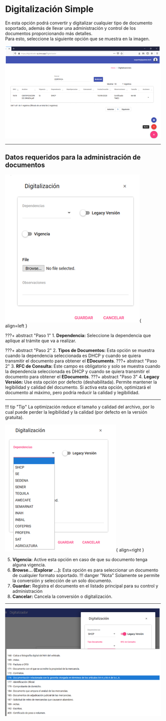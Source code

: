 # Digitalización Simple

En esta opción podrá convertir y digitalizar cualquier tipo de documento soportado, además de llevar una administración y control de los documentos proporcionando más detalles.  
Para esto, seleccione la siguiente opción que se muestra en la imagen.

![Digitalización Simple](../assets/digitalizacion_simple.png)

---

## Datos requeridos para la administración de documentos

![Datos Requeridos](../assets/digitalizacion_simple1.png){ align=left }

???+ abstract "Paso 1"
    1. **Dependencia:** Seleccione la dependencia que aplique al trámite que va a realizar.

???+ abstract "Paso 2"
    2. **Tipos de Documentos:** Esta opción se muestra cuando la dependencia seleccionada es DHCP y cuando se quiera transmitir el documento para obtener el **EDocuments**.
???+ abstract "Paso 2"
    3. **RFC de Consulta:** Este campo es obligatorio y solo se muestra cuando la dependencia seleccionada es DHCP y cuando se quiera transmitir el documento para obtener el **EDocuments**.
???+ abstract "Paso 3"
    4. **Legacy Versión:** Use esta opción por defecto (deshabilitada). Permite mantener la legibilidad y calidad del documento. Si activa esta opción, optimizará el documento al máximo, pero podría reducir la calidad y legibilidad.

---

!!! tip "Tip"
    La optimización reduce el tamaño y calidad del archivo, por lo cual puede perder la legibilidad y la calidad (por defecto en la versión gratuita).

![Datos Requeridos](../assets/digitalizacion_simple2.png){ align=right }


5. **Vigencia:** Active esta opción en caso de que su documento 
tenga alguna vigencia. 
6. **Browse… (Explorar …):** Esta opción es para seleccionar un 
documento de cualquier formato soportado. 
!!! danger "Nota"
    Solamente se permite la conversión y selección de un solo documento. 
7. **Guardar:** Registra el documento en el listado principal para su control y administración 
8. **Cancelar:** Cancela la conversión o digitalización.

---

![Choices](../assets/digitalizacion_simple3.png)
